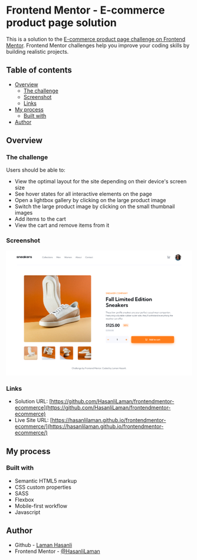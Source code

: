 # Frontend Mentor - E-commerce product page solution

This is a solution to the [E-commerce product page challenge on Frontend Mentor](https://www.frontendmentor.io/challenges/ecommerce-product-page-UPsZ9MJp6). Frontend Mentor challenges help you improve your coding skills by building realistic projects.

## Table of contents

- [Overview](#overview)
  - [The challenge](#the-challenge)
  - [Screenshot](#screenshot)
  - [Links](#links)
- [My process](#my-process)
  - [Built with](#built-with)
- [Author](#author)

## Overview

### The challenge

Users should be able to:

- View the optimal layout for the site depending on their device's screen size
- See hover states for all interactive elements on the page
- Open a lightbox gallery by clicking on the large product image
- Switch the large product image by clicking on the small thumbnail images
- Add items to the cart
- View the cart and remove items from it

### Screenshot

![](./images/screenshot.png)

### Links

- Solution URL: [https://github.com/HasanliLaman/frontendmentor-ecommerce](https://github.com/HasanliLaman/frontendmentor-ecommerce)
- Live Site URL: [https://hasanlilaman.github.io/frontendmentor-ecommerce/](https://hasanlilaman.github.io/frontendmentor-ecommerce/)

## My process

### Built with

- Semantic HTML5 markup
- CSS custom properties
- SASS
- Flexbox
- Mobile-first workflow
- Javascript

## Author

- Github - [Laman Hasanli](https://github.com/HasanliLaman)
- Frontend Mentor - [@HasanliLaman](https://www.frontendmentor.io/profile/HasanliLaman)
